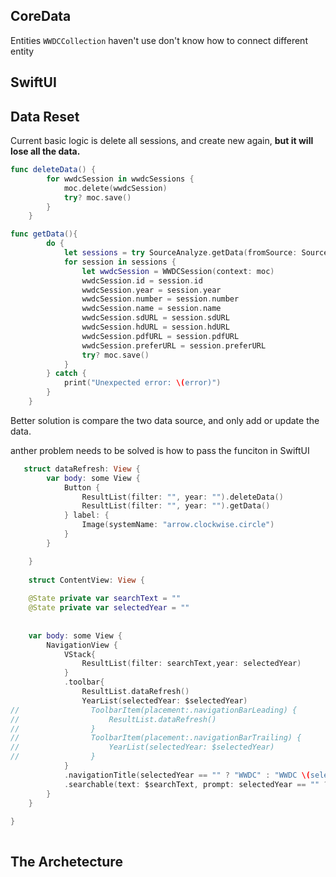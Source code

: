 ## CoreData

Entities `WWDCCollection` haven't use
don't know how to connect different entity

## SwiftUI


## Data Reset

Current basic logic is delete all sessions, and create new again, **but it will lose all the data.**

```swift
func deleteData() {
        for wwdcSession in wwdcSessions {
            moc.delete(wwdcSession)
            try? moc.save()
        }
    }
```

```swift
func getData(){
        do {
            let sessions = try SourceAnalyze.getData(fromSource: SourceAnalyze.source)
            for session in sessions {
                let wwdcSession = WWDCSession(context: moc)
                wwdcSession.id = session.id
                wwdcSession.year = session.year
                wwdcSession.number = session.number
                wwdcSession.name = session.name
                wwdcSession.sdURL = session.sdURL
                wwdcSession.hdURL = session.hdURL
                wwdcSession.pdfURL = session.pdfURL
                wwdcSession.preferURL = session.preferURL
                try? moc.save()
            }
        } catch {
            print("Unexpected error: \(error)")
        }
    }
```
Better solution is compare the two data source, and only add or update the data.

anther problem needs to be solved is how to pass the funciton in SwiftUI

```swift
   struct dataRefresh: View {
        var body: some View {
            Button {
                ResultList(filter: "", year: "").deleteData()
                ResultList(filter: "", year: "").getData()
            } label: {
                Image(systemName: "arrow.clockwise.circle")
            }
        }

    }
    
    struct ContentView: View {
    
    @State private var searchText = ""
    @State private var selectedYear = ""
    
    
    var body: some View {
        NavigationView {
            VStack{
                ResultList(filter: searchText,year: selectedYear)
            }
            .toolbar{
                ResultList.dataRefresh()
                YearList(selectedYear: $selectedYear)
//                ToolbarItem(placement:.navigationBarLeading) {
//                    ResultList.dataRefresh()
//                }
//                ToolbarItem(placement:.navigationBarTrailing) {
//                    YearList(selectedYear: $selectedYear)
//                }
            }
            .navigationTitle(selectedYear == "" ? "WWDC" : "WWDC \(selectedYear)")
            .searchable(text: $searchText, prompt: selectedYear == "" ? "Search session in all year" : "Search session in \(selectedYear)")
        }
    }
    
}
    

```

## The Archetecture


